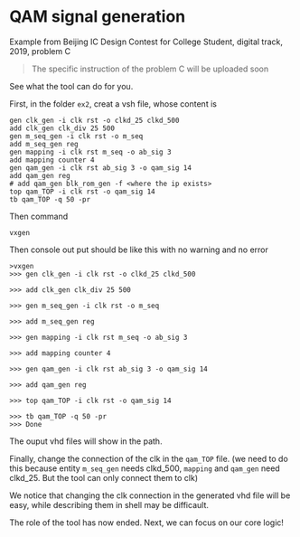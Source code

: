 # QAM signal generation
Example from Beijing IC Design Contest for College Student, digital track, 2019, problem C

> The specific instruction of the problem C will be uploaded soon


See what the tool can do for you.

First, in the folder `ex2`, creat a vsh file, whose content is
```
gen clk_gen -i clk rst -o clkd_25 clkd_500
add clk_gen clk_div 25 500
gen m_seq_gen -i clk rst -o m_seq
add m_seq_gen reg
gen mapping -i clk rst m_seq -o ab_sig 3
add mapping counter 4
gen qam_gen -i clk rst ab_sig 3 -o qam_sig 14
add qam_gen reg
# add qam_gen blk_rom_gen -f <where the ip exists>
top qam_TOP -i clk rst -o qam_sig 14
tb qam_TOP -q 50 -pr
```


Then command
```
vxgen
```

Then console out put should be like this with no warning and no error
```
>vxgen
>>> gen clk_gen -i clk rst -o clkd_25 clkd_500

>>> add clk_gen clk_div 25 500

>>> gen m_seq_gen -i clk rst -o m_seq

>>> add m_seq_gen reg

>>> gen mapping -i clk rst m_seq -o ab_sig 3

>>> add mapping counter 4

>>> gen qam_gen -i clk rst ab_sig 3 -o qam_sig 14

>>> add qam_gen reg

>>> top qam_TOP -i clk rst -o qam_sig 14

>>> tb qam_TOP -q 50 -pr
>>> Done
```
The ouput vhd files will show in the path.

Finally, change the connection of the clk in the `qam_TOP` file. (we need to do this because entity `m_seq_gen` needs clkd_500, `mapping` and `qam_gen` need clkd_25. But the tool can only connect them to clk)

We notice that changing the clk connection in the generated vhd file will be easy, while describing them in shell may be difficault.

The role of the tool has now ended. Next, we can focus on our core logic!
